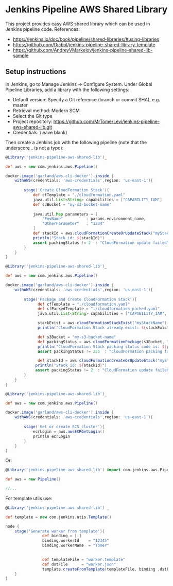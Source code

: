 # Jenkins Pipeline AWS Shared Library

This project provides easy AWS shared library which can be used in Jenkins pipeline code.
References:
* https://jenkins.io/doc/book/pipeline/shared-libraries/#using-libraries
* https://github.com/Diabol/jenkins-pipeline-shared-library-template
* https://github.com/AndreyVMarkelov/jenkins-pipeline-shared-lib-sample

## Setup instructions

In Jenkins, go to Manage Jenkins → Configure System. Under Global Pipeline Libraries, add a library with the following settings:
* Default version: Specify a Git reference (branch or commit SHA), e.g. master
* Retrieval method: Modern SCM
* Select the Git type
* Project repository: https://github.com/MrTomerLevi/jenkins-pipeline-aws-shared-lib.git
* Credentials: (leave blank)

Then create a Jenkins job with the following pipeline (note that the underscore _ is not a typo):
```groovy
@Library('jenkins-pipeline-aws-shared-lib')_

def aws = new com.jenkins.aws.Pipeline()

docker.image('garland/aws-cli-docker').inside {
    withAWS(credentials: 'aws-credentials',region: 'us-east-1'){
                    
        stage('Create CloudFormation Stack'){
            def cfTemplate = "./cloudformation.yaml"
            java.util.List<String> capabilities = ["CAPABILITY_IAM"]
            def s3Bucket = "my-s3-bucket-name"
            
            java.util.Map parameters = [
                "EnvName"          : params.environment_name,
                "OtherParameter"   : "1234"
            ]
            def stackId = aws.cloudFormationCreateOrUpdateStack("myStackName", cfPackedTemplate, parameters, capabilities)
            println("Stack id: ${stackId}")
            assert packingStatus != 2  : "CloudFormation update failed"
        }
    }
}
```

```groovy
@Library('jenkins-pipeline-aws-shared-lib')_

def aws = new com.jenkins.aws.Pipeline()

docker.image('garland/aws-cli-docker').inside {
    withAWS(credentials: 'aws-credentials',region: 'us-east-1'){
                    
        stage('Package and Create CloudFormation Stack'){
              def cfTemplate = "./cloudformation.yaml"
              def cfPackedTemplate = "./cloudformation-packed.yaml"
              java.util.List<String> capabilities = ["CAPABILITY_IAM", "CAPABILITY_NAMED_IAM" ,"CAPABILITY_AUTO_EXPAND"]

              stackExist = aws.cloudFormationStackExist("myStackName")
              println("CloudFormation Stack already exist: ${stackExist}")

              def s3Bucket = "my-s3-bucket-name"
              def packingStatus = aws.cloudFormationPackage(s3Bucket, "ready-templates-folder", cfPackedTemplate, cfPackedTemplate)
              println("CloudFormation Stack packing status code is: ${packingStatus}")
              assert packingStatus != 255  : "CloudFormation packing failed"

              def stackId = aws.cloudFormationCreateOrUpdateStack("myStackName", cfPackedTemplate, bijoInfraCfParams, capabilities)
             println("Stack id: ${stackId}")
             assert packingStatus != 2  : "CloudFormation update failed"
        }
    }
}
```

```groovy
@Library('jenkins-pipeline-aws-shared-lib')_

def aws = new com.jenkins.aws.Pipeline()

docker.image('garland/aws-cli-docker').inside {
    withAWS(credentials: 'aws-credentials',region: 'us-east-1'){
                    
        stage('Get or create ECS cluster'){
            ecrLogin = aws.awsECRGetLogin()
            println ecrLogin
        }
    }
}
```
Or:
```groovy
@Library('jenkins-pipeline-aws-shared-lib') import com.jenkins.aws.Pipeline

def aws = new Pipeline()

//...
```

For template utils use:
```groovy
@Library('jenkins-pipeline-aws-shared-lib') _ 

def template = new com.jenkins.utis.Template()

node {
    stage('Generate worker from template'){
                def binding = [:]
                binding.workerId    = "12345"
                binding.workerName  = "Tomer"

    
                def templateFile = "worker.template"
                def dstFile      = "worker.json"
                template.createFromTemplate(templateFile, binding ,dstFile)
    }
}
```
